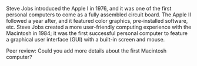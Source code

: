 Steve Jobs introduced the Apple I in 1976, and it was one of the first personal computers to come as a fully assembled circuit board. The Apple II followed a year after, and it featured color graphics, pre-installed software, etc. Steve Jobs created a more user-friendly computing experience with the Macintosh in 1984; it was the first successful personal computer to feature a graphical user interface (GUI) with a built-in screen and mouse.

Peer review: Could you add more details about the first Macintosh computer?
